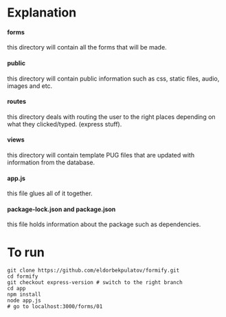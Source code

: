 # Explanation
#### forms
this directory will contain all the forms that will be made.
#### public
this directory will contain public information such as css, static files,
audio, images and etc.
#### routes
this directory deals with routing the user to the right places depending
on what they clicked/typed. (express stuff).
#### views
this directory will contain template PUG files that are updated with 
information from the database.
#### app.js
this file glues all of it together.
#### package-lock.json and package.json
this file holds information about the package such as dependencies.

# To run
```
git clone https://github.com/eldorbekpulatov/formify.git
cd formify
git checkout express-version # switch to the right branch
cd app
npm install
node app.js
# go to localhost:3000/forms/01
```
